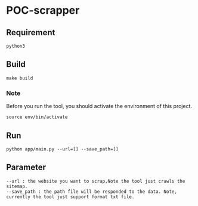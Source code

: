 # POC-scrapper

## Requirement

```
python3
```


## Build

```
make build
```

### Note

Before you run the tool, you should activate the environment of this project.

```
source env/bin/activate
```


## Run

```
python app/main.py --url=[] --save_path=[]
```
## Parameter
```
--url : the website you want to scrap,Note the tool just crawls the sitemap.
--save_path : the path file will be responded to the data. Note, currently the tool just support format txt file. 
```
